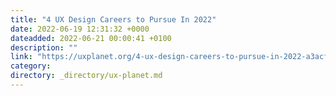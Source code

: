 ```yaml
---
title: "4 UX Design Careers to Pursue In 2022"
date: 2022-06-19 12:31:32 +0000
dateadded: 2022-06-21 00:00:41 +0100
description: ""
link: "https://uxplanet.org/4-ux-design-careers-to-pursue-in-2022-a3acfa8464da?source=rss----819cc2aaeee0---4"
category:
directory: _directory/ux-planet.md
---
```

